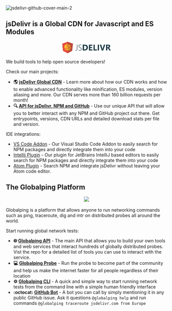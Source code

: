 ![jsdelivr-github-cover-main-2](https://user-images.githubusercontent.com/1834071/135251047-3193cede-1982-4429-a944-d4ecb73cab20.jpg)


## jsDelivr is a Global CDN for Javascript and ES Modules
<p align="center">
<img src="https://raw.githubusercontent.com/jsdelivr/jsdelivr-media/master/default/svg/jsdelivr-logo-horizontal.svg" width="30%">
</p>
We build tools to help open source developers!

Check our main projects:

* **🌎 [jsDelivr Global CDN](https://github.com/jsdelivr/jsdelivr)** - Learn more about how our CDN works and how to enable advanced functionality like minification, ES modules, version aliasing and more. Our CDN serves more than 160 billion requests per month!
* **🔍 [API for jsDelivr, NPM and GitHub](https://github.com/jsdelivr/data.jsdelivr.com)** - Use our unique API that will allow you to better interact with any NPM and GitHub project out there. Get entrypoints, versions, CDN URLs and detailed download stats per file and version.

IDE integrations:
- [VS Code Addon](https://github.com/jsdelivr/plugin-vs-code) - Our Visual Studio Code Addon to easily search for NPM packages and directly integrate them into your code
- [Intellij Plugin](https://github.com/jsdelivr/plugin-intellij) - Our plugin for JetBrains IntelliJ based editors to easily search for NPM packages and directly integrate them into your code
- [Atom Plugin](https://github.com/jsdelivr/plugin-atom) - Search NPM and integrate jsDelivr without leaving your Atom code editor.


## The Globalping Platform
<p align="center">
<img src="https://user-images.githubusercontent.com/1834071/163672740-2aea7866-a759-46a3-8d19-b1ed8db1be31.svg" width="30%">
</p>

Globalping is a platform that allows anyone to run networking commands such as ping, traceroute, dig and mtr on distributed probes all around the world. 

Start running global network tests:

* **🌐 [Globalping API](https://github.com/jsdelivr/globalping)** - The main API that allows you to build your own tools and web services that interact hundreds of globally distributed probes. Vist the repo for a detailed list of tools you can use to interact with the service. 
* **💻 [Globalping Probe](https://github.com/jsdelivr/globalping-probe)** - Run the probe to become part of the community and help us make the internet faster for all people regardless of their location
* **⚙️ [Globalping CLI](https://github.com/jsdelivr/globalping-cli)** - A quick and simple way to start running network tests from the command line with a simple human friendly interface
* **:octocat: [GitHub Bot](https://github.com/globalping)** - A bot you can call by simply mentioning it in any public GitHub issue. Ask it questions `@globalping help` and run commands `@globalping traceroute jsdelivr.com from Europe`
